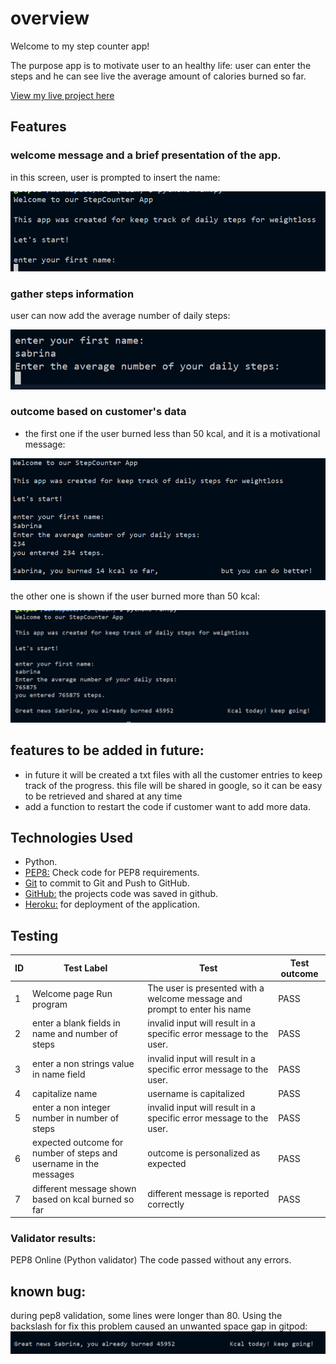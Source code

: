 
# overview
Welcome to my step counter app!

The purpose app is to motivate user to an healthy life: user can enter the steps and he can see live the average amount of calories burned so far.

[View my live project here](https://stepscounter-67b67669ecaa.herokuapp.com/)

## Features

### welcome message and a brief presentation of the app. 
in this screen, user is prompted to insert the name:

 ![welcome and first name](/media/Screenshot%202024-09-14%20000627.png)


### gather steps information
 user can now add the average number of daily steps:

![number of steps](/media/Screenshot%202024-09-14%20000720.png)


### outcome based on customer's data

- the first one if the user burned less than 50 kcal, and it is a motivational message:

![low calories burned](/media/Screenshot%202024-09-14%20004006.png)

the other one is shown if the user burned more than 50 kcal:

![high calorie burned](/media/Screenshot%202024-09-14%20000819.png)


## features to be added in future:

- in future it will be created a txt files with all the customer entries to keep track of the progress. this file will be shared in google, so it can be easy to be retrieved and shared at any time 
- add a function to restart the code if customer want to add more data.

## Technologies Used

- Python.
- [PEP8:](http://pep8online.com/) Check code for PEP8 requirements.
- [Git](https://git-scm.com/) to commit to Git and Push to GitHub.
- [GitHub:](https://github.com/) the projects code was saved in github.
- [Heroku:](https://dashboard.heroku.com/) for deployment of the application.


## Testing

| ID | Test Label | Test | Test outcome |  
|----|---------------------------------------- |--------------------------------------------------------------------------------------------------------------------------------------------------------------------------------------------|-------------------------------------------------------------------------------------|
|  1 | Welcome page Run program  | The user is presented with a welcome message and prompt to enter his name| PASS 
|  2 | enter a blank fields in name and number of steps     |  invalid input will result in a specific error message to the user. | PASS  | 
|  3 | enter a non strings value in name field|  invalid input will result in a specific error message to the user. | PASS  | 
|  4 | capitalize name | username is capitalized | PASS 
|  5 | enter a non integer number in number of steps| invalid input will result in a specific error message to the user. | PASS  | 
|  6 | expected outcome for number of steps and username in the messages | outcome is personalized as expected |PASS  
|  7 | different message shown based on kcal burned so far | different message is reported correctly |PASS 


### Validator results:

PEP8 Online (Python validator)
The code passed without any errors.

## known bug:

during pep8 validation, some lines were longer than 80. Using the backslash for fix this problem caused an unwanted space gap in gitpod:
![bug fouund in gitpod](/media/Screenshot%202024-09-14%20000836.png)